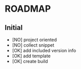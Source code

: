 # ROADMAP

## Initial

- [NO] project oriented
- [NO] collect snippet
- [OK] add included version info
- [OK] add template
- [OK] create build
